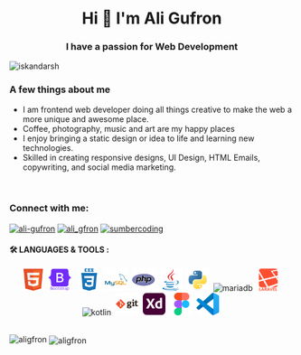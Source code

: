 <h1 align="center">Hi 👋 I'm Ali Gufron</h1>
<h3 align="center">I have a passion for Web Development</h3>

<p align="left"> <img src="https://komarev.com/ghpvc/?username=iskandarsh&label=Profile%20views&color=0e75b6&style=flat" alt="iskandarsh" /> </p>

### A few things about me
- I am frontend web developer doing all things creative to make the web a more unique and awesome place.
- Coffee, photography, music and art are my happy places 
- I enjoy bringing a static design or idea to life and learning new technologies.
- Skilled in creating responsive designs, UI Design, HTML Emails, copywriting, and social media marketing.
<br>
<h3 align="left">Connect with me:</h3>
<p align="left">
<a href="linkedin.com/in/ali-gufron-a66572222" target="blank"><img align="center" src="https://raw.githubusercontent.com/rahuldkjain/github-profile-readme-generator/master/src/images/icons/Social/linked-in-alt.svg" alt="ali-gufron" height="30" width="40" /></a>
<a href="https://instagram.com/ali_gfron" target="blank"><img align="center" src="https://raw.githubusercontent.com/rahuldkjain/github-profile-readme-generator/master/src/images/icons/Social/instagram.svg" alt="ali_gfron" height="30" width="40" /></a>
<a href="https://www.youtube.com/@sumbercoding" target="blank"><img align="center" src="https://raw.githubusercontent.com/rahuldkjain/github-profile-readme-generator/master/src/images/icons/Social/youtube.svg" alt="sumbercoding" height="30" width="40" /></a>
</p>

#### :hammer_and_wrench: LANGUAGES & TOOLS :
<div align="center">
<div>
  <img src="https://github.com/devicons/devicon/blob/master/icons/html5/html5-original.svg" title="HTML5" alt="HTML" width="40" height="40"/>&nbsp;
  <img src="https://raw.githubusercontent.com/devicons/devicon/master/icons/bootstrap/bootstrap-plain-wordmark.svg" alt="bootstrap" width="40" height="40"/> &nbsp;
  <img src="https://github.com/devicons/devicon/blob/master/icons/css3/css3-plain-wordmark.svg"  title="CSS3" alt="CSS" width="40" height="40"/>&nbsp;
  <img src="https://raw.githubusercontent.com/devicons/devicon/master/icons/mysql/mysql-original-wordmark.svg" alt="mysql" width="40" height="40"/>&nbsp;
<img src="https://raw.githubusercontent.com/devicons/devicon/master/icons/php/php-original.svg" alt="php" width="40" height="40"/>&nbsp;
<img src="https://raw.githubusercontent.com/devicons/devicon/master/icons/java/java-original.svg" alt="java" width="40" height="40"/>&nbsp;
<img src="https://raw.githubusercontent.com/devicons/devicon/master/icons/python/python-original.svg" alt="python" width="40" height="40"/>&nbsp;
<img src="https://www.vectorlogo.zone/logos/mariadb/mariadb-icon.svg" alt="mariadb" width="40" height="40"/>&nbsp;
<img src="https://raw.githubusercontent.com/devicons/devicon/master/icons/laravel/laravel-plain-wordmark.svg" alt="laravel" width="40" height="40"/>&nbsp;
<img src="https://www.vectorlogo.zone/logos/kotlinlang/kotlinlang-icon.svg" alt="kotlin" width="40" height="40"/>&nbsp;
  <img src="https://github.com/devicons/devicon/blob/master/icons/git/git-original-wordmark.svg" title="Git" alt="Git" width="40" height="40"/>&nbsp;
  <img src="https://github.com/devicons/devicon/blob/master/icons/xd/xd-plain.svg" title="Xd" alt="Xd" width="40" height="40"/>&nbsp;
  <img src="https://github.com/devicons/devicon/blob/master/icons/figma/figma-original.svg" title="Figma" alt="Figma" width="40" height="40"/>&nbsp;
  <img src="https://github.com/devicons/devicon/blob/master/icons/vscode/vscode-original.svg" title="VSCode" alt="VSCode" width="40" height="40"/>&nbsp;

</div>
</div>
<br>
<p><img align="left" src="https://github-readme-stats.vercel.app/api/top-langs?username=aligfron&show_icons=true&locale=en&layout=compact" alt="aligfron" /></p>

<p>&nbsp;<img align="center" src="https://github-readme-stats.vercel.app/api?username=aligfron&show_icons=true&locale=en" alt="aligfron" /></p>

